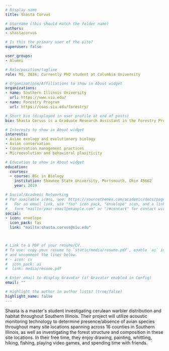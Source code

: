 ```yaml
---
# Display name
title: Shasta Corvus

# Username (this should match the folder name)
authors:
- shastacorvus

# Is this the primary user of the site?
superuser: false

user_groups: 
- Alumni

# Role/position/tagline
role: MS, 2024; Currently PhD student at Columbia University

# Organizations/Affiliations to show in About widget
organizations:
- name: Southern Illinois University
  url: https://www.siu.edu/
- name: Forestry Program
  url: https://coas.siu.edu/forestry/ 

# Short bio (displayed in user profile at end of posts)
bio: Shasta Corvus is a Graduate Research Assistant in the Forestry Program at Southern Illinois University.

# Interests to show in About widget
interests:
- Avian ecology and evolutionary biology
- Avian conservation
- Conservation management practices
- Microevolution and behavioral plasiticity

# Education to show in About widget
education:
  courses:
  - course: BSc in Biology
    institution: Shawnee State University, Portsmouth, Ohio 45662
    year: 2019

# Social/Academic Networking
# For available icons, see: https://sourcethemes.com/academic/docs/page-builder/#icons
#   For an email link, use "fas" icon pack, "envelope" icon, and a link in the
#   form "mailto:your-email@example.com" or "/#contact" for contact widget.
social:
- icon: envelope
  icon_pack: fas
  link: "mailto:shasta.corvus@siu.edu"



# Link to a PDF of your resume/CV.
# To use: copy your resume to `static/media/resume.pdf`, enable `ai` icons in `params.toml`, 
# and uncomment the lines below.
# - icon: cv
#  icon_pack: ai
#  link: media/resume.pdf

# Enter email to display Gravatar (if Gravatar enabled in Config)
email: ""

# Highlight the author in author lists? (true/false)
highlight_name: false
---
```


Shasta is a master's student investigating cerulean warbler distribution and habitat throughout Southern Illinois. Their project will utilize acoustic monitoring technology to determine presence/absence of avian species throughout many site locations spanning across 16 counties in Southern Illinois, as well as investigating the forest structure and composition in these site locations. In their free time, they enjoy drawing, painting, whittling, hiking, fishing, playing video games, and spending time with friends. 




